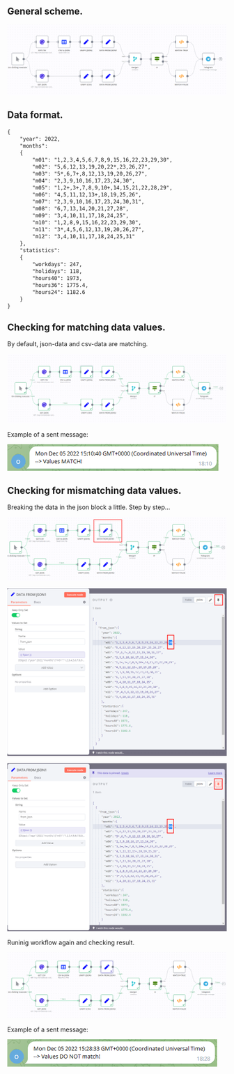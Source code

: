 ## General scheme.

![](assets/scheme.png)



## Data format.

```
{
    "year": 2022,
    "months":
    {
        "m01": "1,2,3,4,5,6,7,8,9,15,16,22,23,29,30",
        "m02": "5,6,12,13,19,20,22*,23,26,27",
        "m03": "5*,6,7+,8,12,13,19,20,26,27",
        "m04": "2,3,9,10,16,17,23,24,30",
        "m05": "1,2+,3+,7,8,9,10+,14,15,21,22,28,29",
        "m06": "4,5,11,12,13+,18,19,25,26",
        "m07": "2,3,9,10,16,17,23,24,30,31",
        "m08": "6,7,13,14,20,21,27,28",
        "m09": "3,4,10,11,17,18,24,25",
        "m10": "1,2,8,9,15,16,22,23,29,30",
        "m11": "3*,4,5,6,12,13,19,20,26,27",
        "m12": "3,4,10,11,17,18,24,25,31"
    },
    "statistics":
    {
        "workdays": 247,
        "holidays": 118,
        "hours40": 1973,
        "hours36": 1775.4,
        "hours24": 1182.6
    }
}
```


## Checking for matching data values.

By default, json-data and csv-data are matching.

![](assets/scheme_for_matchig_data.png)

Example of a sent message:

![](assets/tlg_msg_for_matching_data.png)


## Checking for mismatching data values.

Breaking the data in the json block a little.
Step by step...

![](assets/breaking_data_01.png)

![](assets/breaking_data_02.png)

![](assets/breaking_data_03.png)

Runinig workflow again and checking result.

![](assets/scheme_for_mismatchig_data.png)

Example of a sent message:

![](assets/tlg_msg_for_mismatching_data.png)